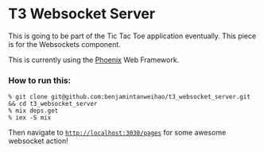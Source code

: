 # T3 Websocket Server

This is going to be part of the Tic Tac Toe application eventually. This piece is for the Websockets component.

This is currently using the [Phoenix](https://github.com/phoenixframework/phoenix) Web Framework.

### How to run this:

```
% git clone git@github.com:benjamintanweihao/t3_websocket_server.git && cd t3_websocket_server
% mix deps.get
% iex -S mix
```

Then navigate to [`http://localhost:3030/pages`](http://localhost:3030/pages) for some awesome websocket action!
